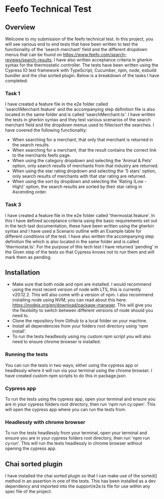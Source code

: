 # Feefo Technical Test

## Overview 

Welcome to my submission of the feefo technical test. In this project, you will see various end to end tests that have been written to test the functionality of the 'search merchant' field and the different dropdown menus that can be found on https://www.feefo.com/search-reviews/search-results. I have also written acceptance criteria in gherkin syntax for the thermostatic controller. The tests have been written using the Cypress IO test framework with TypeScript, Cucumber, npm, node, esbuild bundler and the chai sorted plugin. Below is a breakdown of the tasks I have completed: 

### Task 1

I have created a feature file in the e2e folder called 'searchMerchant.feature' and the accompanying step definition file is also located in the same folder and is called 'searchMerchant.ts'. I have written the tests in gherkin syntax and they test various scenarios of the search merchant field and the dropdown menus used to filter/sort the searches. I have covered the following functionality:

- When searching for a merchant, that only that merchant is returned in the search results.  
- When searching for a merchant, that the result contains the correct link to the merchants feefo page.
- When using the category dropdown and selecting the 'Animal & Pets' option, only search results of merchants from that industry are returned. 
- When using the star rating dropdown and selecting the '5 stars' option, only search results of merchants with that star rating are returned.
- When using the sort by dropdown and selecting the 'Rating (Low - High)' option, the search results are sorted by their star rating in Ascending order. 

### Task 3

I have created a feature file in the e2e folder called 'thermostat.feature'. In this I have defined acceptance criteria using the basic requirements set out in the tech tast documentation, these have been written using the gherkin syntax and I have used a Scenario outline with an Example table for different conditions of the test. I have also written the accompanying step definition file which is also located in the same folder and is called 'thermostat.ts'. For the purpose of this tech test I have returned 'pending' in the Given step of the tests so that Cypress knows not to run them and will mark them as pending.  

## Installation 

- Make sure that both node and npm are installed. I would recommend using the most recent version of node with LTS, this is currently v20.12.2. This will also come with a version of npm. I also recommend installing node using NVM, you can read about this here: https://nodejs.org/en/download/package-manager. This will give you the flexibility to switch between different versions of node should you need to.  
- Clone the repository from Github to a local folder on your machine.
- Install all dependencies from your folders root directory using 'npm install'. 
- To run the tests headlessly using my custom npm script you will also need to ensure chrome browser is installed. 

### Running the tests 

You can run the tests in two ways; either using the cypress app or headlessly where it will run via your terminal using the chrome browser. I have created custom npm scripts to do this in package.json. 

### Cypress app

To run the tests using the cypress app, open your terminal and ensure you are in your cypress folders root directory, then run 'npm run cy:open'. This will open the cypress app where you can run the tests from. 

### Headlessly with chrome browser 

To run the tests headlessly from your terminal, open your terminal and ensure you are in your cypress folders root directory, then run 'npm run cy:run'. This will run the tests headlessly in chrome browser without opening the cypress app. 

## Chai sorted plugin 

I have installed the chai sorted plugin so that I can make use of the sorted() method in an assertion in one of the tests. This has been installed as a dev dependency and imported into the support/e2e.ts file for use within any spec file of the project. 
